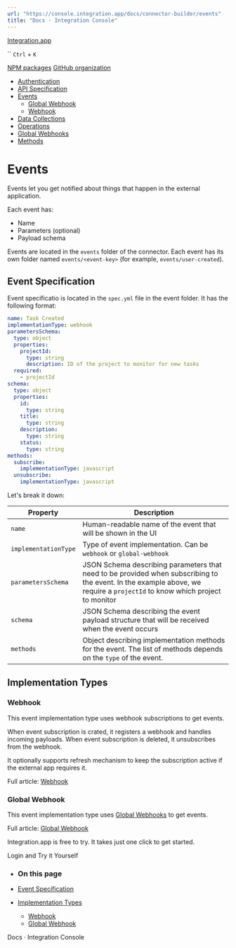 ```yaml
---
url: "https://console.integration.app/docs/connector-builder/events"
title: "Docs · Integration Console"
---
```


[Integration.app](https://integration.app/)

`` `Ctrl` + `K`

[NPM packages](https://www.npmjs.com/~integration.app) [GitHub organization](https://github.com/integration-app)

- [Authentication](https://console.integration.app/docs/connector-builder/authentication)
- [API Specification](https://console.integration.app/docs/connector-builder/api)
- [Events](https://console.integration.app/docs/connector-builder/events)
  - [Global Webhook](https://console.integration.app/docs/connector-builder/events/global-webhook)
  - [Webhook](https://console.integration.app/docs/connector-builder/events/webhook)
- [Data Collections](https://console.integration.app/docs/connector-builder/data)
- [Operations](https://console.integration.app/docs/connector-builder/operations)
- [Global Webhooks](https://console.integration.app/docs/connector-builder/global-webhooks)
- [Methods](https://console.integration.app/docs/connector-builder/methods)

# Events

Events let you get notified about things that happen in the external application.

Each event has:

- Name
- Parameters (optional)
- Payload schema

Events are located in the `events` folder of the connector. Each event has its own folder named `events/<event-key>` (for example, `events/user-created`).

## Event Specification

Event specificatio is located in the `spec.yml` file in the event folder. It has the following format:

```yaml
name: Task Created
implementationType: webhook
parametersSchema:
  type: object
  properties:
    projectId:
      type: string
      description: ID of the project to monitor for new tasks
  required:
    - projectId
schema:
  type: object
  properties:
    id:
      type: string
    title:
      type: string
    description:
      type: string
    status:
      type: string
methods:
  subscribe:
    implementationType: javascript
  unsubscribe:
    implementationType: javascript
```

Let's break it down:

| Property | Description |
| --- | --- |
| `name` | Human-readable name of the event that will be shown in the UI |
| `implementationType` | Type of event implementation. Can be `webhook` or `global-webhook` |
| `parametersSchema` | JSON Schema describing parameters that need to be provided when subscribing to the event. In the example above, we require a `projectId` to know which project to monitor |
| `schema` | JSON Schema describing the event payload structure that will be received when the event occurs |
| `methods` | Object describing implementation methods for the event. The list of methods depends on the `type` of the event. |

## Implementation Types

### Webhook

This event implementation type uses webhook subscriptions to get events.

When event subscription is crated, it registers a webhook and handles incoming payloads. When event subscription is deleted, it unsubscribes from the webhook.

It optionally supports refresh mechanism to keep the subscription active if the external app requires it.

Full article: [Webhook](https://console.integration.app/docs/connector-builder/events/webhook)

### Global Webhook

This event implementation type uses [Global Webhooks](https://console.integration.app/docs/connector-builder/global-webhooks) to get events.

Full article: [Global Webhook](https://console.integration.app/docs/connector-builder/events/global-webhook)

Integration.app is free to try. It takes just one click to get started.

Login and Try it Yourself

- ### On this page

- [Event Specification](https://console.integration.app/docs/connector-builder/events#event-specification)
- [Implementation Types](https://console.integration.app/docs/connector-builder/events#implementation-types)
  - [Webhook](https://console.integration.app/docs/connector-builder/events#webhook)
  - [Global Webhook](https://console.integration.app/docs/connector-builder/events#global-webhook)

Docs · Integration Console